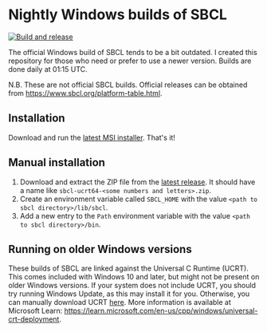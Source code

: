 # Nightly Windows builds of SBCL

[![Build and release](https://github.com/olnw/sbcl-builds/actions/workflows/workflow.yml/badge.svg)](https://github.com/olnw/sbcl-builds/actions/workflows/workflow.yml)

The official Windows build of SBCL tends to be a bit outdated. I created this repository for those who need or prefer to use a newer version. Builds are done daily at 01:15 UTC.

N.B. These are not official SBCL builds. Official releases can be obtained from https://www.sbcl.org/platform-table.html.

## Installation
Download and run the [latest MSI installer](https://github.com/olnw/sbcl-builds/releases/latest). That's it!

## Manual installation
1. Download and extract the ZIP file from the [latest release](https://github.com/olnw/sbcl-builds/releases/latest). It should have a name like `sbcl-ucrt64-<some numbers and letters>.zip`.
2. Create an environment variable called `SBCL_HOME` with the value `<path to sbcl directory>/lib/sbcl`.
3. Add a new entry to the `Path` environment variable with the value `<path to sbcl directory>/bin`.

## Running on older Windows versions
These builds of SBCL are linked against the Universal C Runtime (UCRT). This comes included with Windows 10 and later, but might not be present on older Windows versions. If your system does not include UCRT, you should try running Windows Update, as this may install it for you. Otherwise, you can manually download UCRT [here](https://support.microsoft.com/kb/3118401). More information is available at Microsoft Learn: https://learn.microsoft.com/en-us/cpp/windows/universal-crt-deployment.
